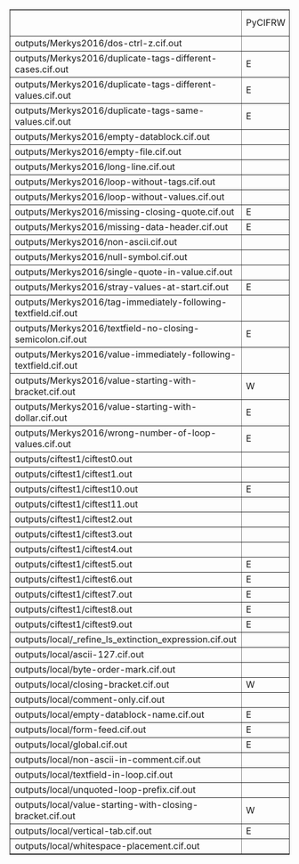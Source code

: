 <table border="1"><tr><td></td><td>
PyCIFRW</td><td>STAR</td><td>ase</td><td>cif2cif</td><td>cif_linguist</td><td>ciftools-java</td><td>cifxom</td><td>codtools</td><td>codtools-fix</td><td>crystcif-parse</td><td>gemmi</td><td>open-babel</td><td>vcif</td><td>zinc</td></tr>
<tr><td> outputs/Merkys2016/dos-ctrl-z.cif.out
</td><td></td><td>W</td><td></td><td>E</td><td></td><td>E</td><td></td><td>E</td><td>W</td><td></td><td>E</td><td></td><td>E</td><td>E</td></tr>
<tr><td> outputs/Merkys2016/duplicate-tags-different-cases.cif.out
</td><td>E</td><td>W</td><td></td><td>W</td><td>E</td><td></td><td></td><td>E</td><td>E</td><td></td><td>E</td><td></td><td></td><td></td></tr>
<tr><td> outputs/Merkys2016/duplicate-tags-different-values.cif.out
</td><td>E</td><td>W</td><td></td><td>W</td><td>E</td><td></td><td></td><td>E</td><td>E</td><td></td><td>E</td><td></td><td>E</td><td></td></tr>
<tr><td> outputs/Merkys2016/duplicate-tags-same-values.cif.out
</td><td>E</td><td>W</td><td></td><td>W</td><td>E</td><td></td><td></td><td>E</td><td>W</td><td></td><td>E</td><td></td><td>E</td><td></td></tr>
<tr><td> outputs/Merkys2016/empty-datablock.cif.out
</td><td></td><td>W</td><td></td><td></td><td></td><td></td><td></td><td></td><td></td><td></td><td></td><td></td><td>W</td><td>E</td></tr>
<tr><td> outputs/Merkys2016/empty-file.cif.out
</td><td></td><td>W</td><td></td><td></td><td></td><td>E</td><td>E</td><td></td><td></td><td></td><td></td><td></td><td>W</td><td></td></tr>
<tr><td> outputs/Merkys2016/long-line.cif.out
</td><td></td><td>W</td><td></td><td>W</td><td>E</td><td></td><td>E</td><td>W</td><td></td><td></td><td></td><td></td><td>W</td><td></td></tr>
<tr><td> outputs/Merkys2016/loop-without-tags.cif.out
</td><td></td><td>W</td><td></td><td>E</td><td>E</td><td>E</td><td>E</td><td>E</td><td>E</td><td>E</td><td>E</td><td></td><td>E</td><td>E</td></tr>
<tr><td> outputs/Merkys2016/loop-without-values.cif.out
</td><td></td><td>W</td><td></td><td>E</td><td>E</td><td>E</td><td>E</td><td>E</td><td>E</td><td>E</td><td>E</td><td></td><td>E</td><td>E</td></tr>
<tr><td> outputs/Merkys2016/missing-closing-quote.cif.out
</td><td>E</td><td>W</td><td></td><td>W</td><td>E</td><td></td><td>E</td><td>E</td><td>W</td><td></td><td>E</td><td></td><td>E</td><td></td></tr>
<tr><td> outputs/Merkys2016/missing-data-header.cif.out
</td><td>E</td><td>W</td><td></td><td>W</td><td>E</td><td></td><td>E</td><td>E</td><td>W</td><td></td><td>E</td><td></td><td>E</td><td></td></tr>
<tr><td> outputs/Merkys2016/non-ascii.cif.out
</td><td></td><td>W</td><td></td><td></td><td>E</td><td></td><td></td><td>E</td><td>W</td><td></td><td></td><td></td><td>W</td><td></td></tr>
<tr><td> outputs/Merkys2016/null-symbol.cif.out
</td><td></td><td>W</td><td></td><td></td><td>E</td><td></td><td>E</td><td>E</td><td>E</td><td></td><td>E</td><td></td><td>W</td><td></td></tr>
<tr><td> outputs/Merkys2016/single-quote-in-value.cif.out
</td><td></td><td>W</td><td></td><td></td><td></td><td></td><td></td><td></td><td></td><td></td><td></td><td></td><td></td><td></td></tr>
<tr><td> outputs/Merkys2016/stray-values-at-start.cif.out
</td><td>E</td><td>W</td><td></td><td></td><td>E</td><td>E</td><td>E</td><td>E</td><td>W</td><td></td><td>E</td><td></td><td>E</td><td>E</td></tr>
<tr><td> outputs/Merkys2016/tag-immediately-following-textfield.cif.out
</td><td></td><td>W</td><td></td><td>E</td><td>E</td><td></td><td></td><td>E</td><td>E</td><td></td><td>E</td><td></td><td>E</td><td></td></tr>
<tr><td> outputs/Merkys2016/textfield-no-closing-semicolon.cif.out
</td><td>E</td><td>W</td><td></td><td></td><td>E</td><td></td><td>E</td><td>E</td><td>E</td><td></td><td>E</td><td></td><td>E</td><td>--</td></tr>
<tr><td> outputs/Merkys2016/value-immediately-following-textfield.cif.out
</td><td></td><td>W</td><td></td><td></td><td>E</td><td></td><td></td><td>E</td><td>E</td><td></td><td>E</td><td></td><td></td><td></td></tr>
<tr><td> outputs/Merkys2016/value-starting-with-bracket.cif.out
</td><td>W</td><td>W</td><td></td><td></td><td>E</td><td></td><td></td><td>E</td><td></td><td></td><td></td><td></td><td></td><td></td></tr>
<tr><td> outputs/Merkys2016/value-starting-with-dollar.cif.out
</td><td>E</td><td>W</td><td></td><td></td><td>E</td><td></td><td></td><td>E</td><td>E</td><td></td><td>E</td><td></td><td></td><td></td></tr>
<tr><td> outputs/Merkys2016/wrong-number-of-loop-values.cif.out
</td><td>E</td><td>W</td><td></td><td>E</td><td>E</td><td></td><td>E</td><td>E</td><td>E</td><td>E</td><td>E</td><td></td><td>E</td><td></td></tr>
<tr><td> outputs/ciftest1/ciftest0.out
</td><td></td><td>W</td><td></td><td></td><td></td><td>E</td><td>E</td><td></td><td></td><td></td><td></td><td></td><td>W</td><td></td></tr>
<tr><td> outputs/ciftest1/ciftest1.out
</td><td></td><td>W</td><td></td><td></td><td></td><td></td><td>E</td><td></td><td></td><td></td><td></td><td></td><td>W</td><td></td></tr>
<tr><td> outputs/ciftest1/ciftest10.out
</td><td>E</td><td>W</td><td></td><td>E</td><td>E</td><td></td><td>E</td><td>E</td><td>E</td><td>E</td><td>E</td><td></td><td>E</td><td></td></tr>
<tr><td> outputs/ciftest1/ciftest11.out
</td><td></td><td>W</td><td></td><td></td><td>E</td><td></td><td></td><td></td><td></td><td></td><td></td><td></td><td></td><td></td></tr>
<tr><td> outputs/ciftest1/ciftest2.out
</td><td></td><td>W</td><td></td><td></td><td></td><td></td><td></td><td></td><td></td><td></td><td></td><td></td><td>W</td><td>E</td></tr>
<tr><td> outputs/ciftest1/ciftest3.out
</td><td></td><td>W</td><td></td><td></td><td></td><td></td><td></td><td></td><td></td><td></td><td></td><td></td><td></td><td></td></tr>
<tr><td> outputs/ciftest1/ciftest4.out
</td><td></td><td>W</td><td></td><td></td><td></td><td></td><td></td><td></td><td></td><td></td><td></td><td></td><td></td><td></td></tr>
<tr><td> outputs/ciftest1/ciftest5.out
</td><td>E</td><td>W</td><td></td><td></td><td>E</td><td></td><td>E</td><td>E</td><td>E</td><td>E</td><td>E</td><td></td><td></td><td></td></tr>
<tr><td> outputs/ciftest1/ciftest6.out
</td><td>E</td><td>W</td><td></td><td>W</td><td>E</td><td></td><td>E</td><td>E</td><td>W</td><td></td><td>E</td><td></td><td>E</td><td></td></tr>
<tr><td> outputs/ciftest1/ciftest7.out
</td><td>E</td><td>W</td><td></td><td>E</td><td>E</td><td>E</td><td>E</td><td>E</td><td>W</td><td></td><td>E</td><td></td><td>E</td><td>E</td></tr>
<tr><td> outputs/ciftest1/ciftest8.out
</td><td>E</td><td>W</td><td></td><td>W</td><td></td><td></td><td></td><td>W</td><td></td><td></td><td></td><td></td><td>W</td><td></td></tr>
<tr><td> outputs/ciftest1/ciftest9.out
</td><td>E</td><td>W</td><td></td><td>E</td><td>E</td><td>E</td><td>E</td><td>E</td><td>E</td><td>E</td><td>E</td><td></td><td>E</td><td>E</td></tr>
<tr><td> outputs/local/_refine_ls_extinction_expression.cif.out
</td><td></td><td>W</td><td></td><td></td><td>E</td><td></td><td></td><td></td><td></td><td></td><td></td><td></td><td></td><td></td></tr>
<tr><td> outputs/local/ascii-127.cif.out
</td><td></td><td>W</td><td></td><td></td><td>E</td><td></td><td>E</td><td>E</td><td>W</td><td></td><td>E</td><td></td><td>W</td><td></td></tr>
<tr><td> outputs/local/byte-order-mark.cif.out
</td><td></td><td>W</td><td></td><td></td><td>E</td><td>E</td><td>E</td><td></td><td></td><td></td><td>E</td><td></td><td>E</td><td>E</td></tr>
<tr><td> outputs/local/closing-bracket.cif.out
</td><td>W</td><td>W</td><td></td><td></td><td>E</td><td></td><td></td><td>E</td><td></td><td></td><td></td><td></td><td></td><td></td></tr>
<tr><td> outputs/local/comment-only.cif.out
</td><td></td><td>W</td><td></td><td></td><td></td><td></td><td>E</td><td></td><td></td><td></td><td></td><td></td><td>W</td><td></td></tr>
<tr><td> outputs/local/empty-datablock-name.cif.out
</td><td>E</td><td>W</td><td></td><td></td><td>E</td><td></td><td>E</td><td>E</td><td>W</td><td></td><td></td><td></td><td>E</td><td></td></tr>
<tr><td> outputs/local/form-feed.cif.out
</td><td>E</td><td>W</td><td></td><td>E</td><td>E</td><td></td><td>E</td><td>E</td><td>E</td><td>E</td><td>E</td><td></td><td></td><td></td></tr>
<tr><td> outputs/local/global.cif.out
</td><td>E</td><td>W</td><td></td><td>E</td><td>E</td><td></td><td>E</td><td>E</td><td>E</td><td></td><td>E</td><td></td><td></td><td>E</td></tr>
<tr><td> outputs/local/non-ascii-in-comment.cif.out
</td><td></td><td>W</td><td></td><td></td><td>E</td><td></td><td></td><td>W</td><td>W</td><td></td><td></td><td></td><td></td><td></td></tr>
<tr><td> outputs/local/textfield-in-loop.cif.out
</td><td></td><td>W</td><td></td><td></td><td></td><td></td><td></td><td></td><td></td><td></td><td></td><td></td><td></td><td></td></tr>
<tr><td> outputs/local/unquoted-loop-prefix.cif.out
</td><td></td><td>W</td><td></td><td>E</td><td></td><td>E</td><td></td><td></td><td></td><td>E</td><td>E</td><td></td><td></td><td>E</td></tr>
<tr><td> outputs/local/value-starting-with-closing-bracket.cif.out
</td><td>W</td><td>W</td><td></td><td></td><td>E</td><td></td><td></td><td>E</td><td></td><td></td><td></td><td></td><td></td><td></td></tr>
<tr><td> outputs/local/vertical-tab.cif.out
</td><td>E</td><td>W</td><td></td><td>E</td><td>E</td><td></td><td>E</td><td>E</td><td>E</td><td>E</td><td>E</td><td></td><td></td><td></td></tr>
<tr><td> outputs/local/whitespace-placement.cif.out
</td><td></td><td>W</td><td></td><td></td><td></td><td></td><td></td><td></td><td></td><td></td><td></td><td></td><td></td><td></td></tr>
</table>
